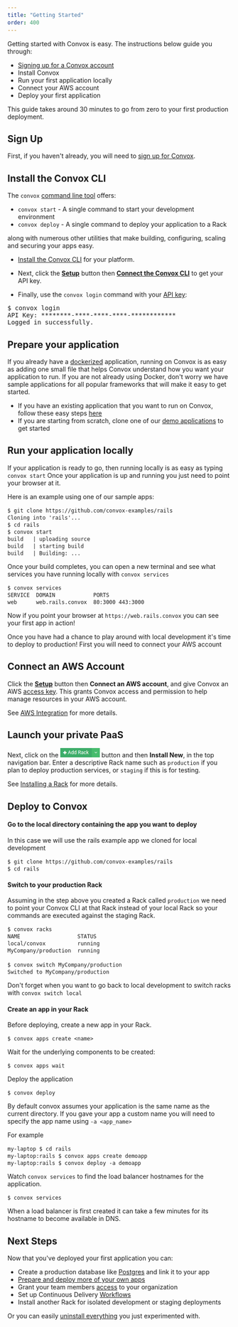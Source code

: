 ```yaml
---
title: "Getting Started"
order: 400
---
```


Getting started with Convox is easy. The instructions below guide you through:

* [Signing up for a Convox account](https://convox.com/signup)
* Install Convox
* Run your first application locally
* Connect your AWS account
* Deploy your first application

This guide takes around 30 minutes to go from zero to your first production deployment.

## Sign Up

First, if you haven't already, you will need to [sign up for Convox](https://convox.com/signup).

## Install the Convox CLI

The `convox` [command line tool](/reference/cli) offers:

* `convox start` - A single command to start your development environment
* `convox deploy` - A single command to deploy your application to a Rack

along with numerous other utilities that make building, configuring, scaling and securing your apps easy.

* [Install the Convox CLI](/development/installation) for your platform.

* Next, click the **[Setup](https://console.convox.com/grid/user/welcome)** button then **[Connect the Convox CLI](https://console.convox.com/grid/user/api_key)** to get your API key.

* Finally, use the `convox login` command with your [API key](https://console.convox.com/grid/user/api_key):

<pre id="login">
$ convox login
API Key: ********-****-****-****-************
Logged in successfully.
</pre>

## Prepare your application

If you already have a [dockerized](https://docs.docker.com/engine/examples/) application, running on Convox is as easy as adding one small file that helps Convox understand how you want your application to run. If you are not already using Docker, don't worry we have sample applications for all popular frameworks that will make it easy to get started.

* If you have an existing application that you want to run on Convox, follow these easy steps [here](/development/preparing-an-application)
* If you are starting from scratch, clone one of our [demo applications](https://github.com/convox-examples) to get started

## Run your application locally
If your application is ready to go, then running locally is as easy as typing `convox start` 
Once your application is up and running you just need to point your browser at it.


Here is an example using one of our sample apps:
    
    $ git clone https://github.com/convox-examples/rails
    Cloning into 'rails'...
    $ cd rails
    $ convox start 
    build   | uploading source
    build   | starting build
    build   | Building: ...
    
 Once your build completes, you can open a new terminal and see what services you have running locally with `convox services`
    
    $ convox services
    SERVICE  DOMAIN            PORTS           
    web      web.rails.convox  80:3000 443:3000
  
Now if you point your browser at `https://web.rails.convox` you can see your first app in action!

Once you have had a chance to play around with local development it's time to deploy to production! First you will need to connect your AWS account
    

## Connect an AWS Account

Click the **[Setup](https://console.convox.com/grid/user/welcome)** button then **Connect an AWS account**, and give Convox an AWS [access key](https://docs.aws.amazon.com/general/latest/gr/aws-sec-cred-types.html#access-keys-and-secret-access-keys). This grants Convox access and permission to help manage resources in your AWS account.

See [AWS Integration](/console/aws-integration) for more details.

## Launch your private PaaS

Next, click on the <img src="/assets/images/docs/add-rack.png" alt="Add Rack" style="height: 1.5em;"> button and then **Install New**, in the top navigation bar. Enter a descriptive Rack name such as `production` if you plan to deploy production services, or `staging` if this is for testing.

See [Installing a Rack](/deployment/installing-a-rack) for more details.


## Deploy to Convox

#### Go to the local directory containing the app you want to deploy

In this case we will use the rails example app we cloned for local development

    $ git clone https://github.com/convox-examples/rails
    $ cd rails
    
#### Switch to your production Rack
Assuming in the step above you created a Rack called `production` we need to point your Convox CLI at that Rack instead of your local Rack so your commands are executed against the staging Rack.

    $ convox racks
    NAME                  STATUS     
    local/convox          running    
    MyCompany/production  running   
    
    $ convox switch MyCompany/production
    Switched to MyCompany/production
    
Don't forget when you want to go back to local development to switch racks with `convox switch local`

#### Create an app in your Rack

Before deploying, create a new app in your Rack.

    $ convox apps create <name>
    
Wait for the underlying components to be created:

    $ convox apps wait

Deploy the application

    $ convox deploy
  
By default convox assumes your application is the same name as the current directory. If you gave your app a custom name you will need to specify the app name using `-a <app_name>`

For example
    
    my-laptop $ cd rails
    my-laptop:rails $ convox apps create demoapp
    my-laptop:rails $ convox deploy -a demoapp

Watch `convox services` to find the load balancer hostnames for the application.

    $ convox services

<div class="block-callout block-show-callout type-info" markdown="1">
When a load balancer is first created it can take a few minutes for its hostname to become available in DNS.
</div>

## Next Steps

Now that you've deployed your first application you can:

* Create a production database like [Postgres](/resources/postgresql) and link it to your app
* [Prepare and deploy more of your own apps](/development/preparing-an-application)
* Grant your team members [access](/console/access-control) to your organization
* Set up Continuous Delivery [Workflows](/console/workflows)
* Install another Rack for isolated development or staging deployments

Or you can easily [uninstall everything](/reference/uninstalling-convox) you just experimented with.

<script>
$(document).ready(function() {
  if (navigator.platform.indexOf('Win') > -1) {
    $('#install-windows').removeClass('hidden')
    $('#install-mac').addClass('hidden')
    $('#install-linux').addClass('hidden')
  }

  if (navigator.platform.indexOf('Linux') > -1) {
    $('#install-linux').removeClass('hidden')
    $('#install-mac').addClass('hidden')
    $('#install-windows').addClass('hidden')
  }
});
</script>
